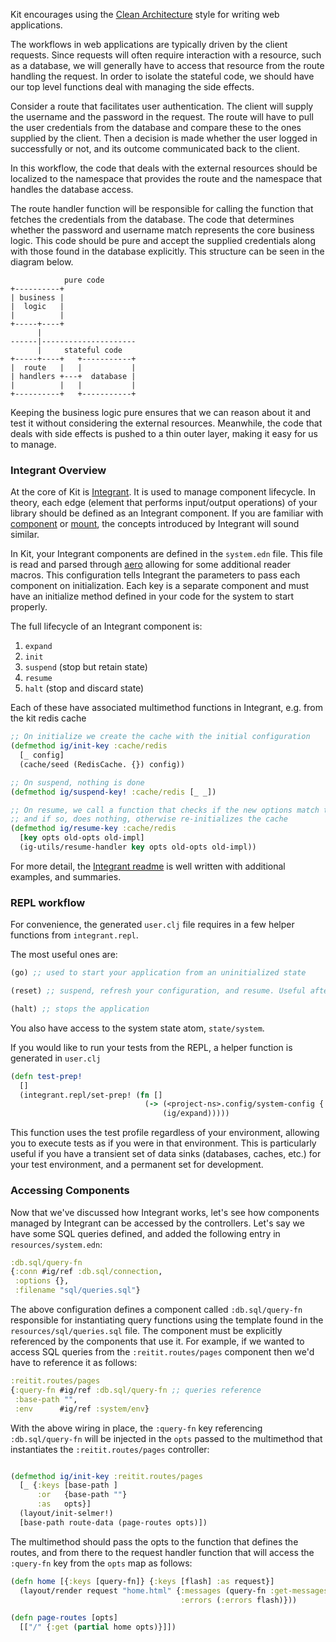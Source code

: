 Kit encourages using the [Clean Architecture](https://blog.8thlight.com/uncle-bob/2012/08/13/the-clean-architecture.html) style for writing web applications.

The workflows in web applications are typically driven by the client requests. Since requests will often require interaction with a resource, such as a database, we will generally have to access that resource from the route handling the request. In order to isolate the stateful code, we should have our top level functions deal with managing the side effects.

Consider a route that facilitates user authentication. The client will supply the username and the password in the request. The route will have to pull the user credentials from the database and compare these to the ones supplied by the client. Then a decision is made whether the user logged in successfully or not, and its outcome communicated back to the client.

In this workflow, the code that deals with the external resources should be localized to the namespace that provides the route and the namespace that handles the database access.

The route handler function will be responsible for calling the function that fetches the credentials from the database. The code that determines whether the password and username match represents the core business logic. This code should be pure and accept the supplied credentials along with those found in the database explicitly. This structure can be seen in the diagram below.

```
            pure code
+----------+
| business |
|  logic   |
|          |
+-----+----+
      |
------|---------------------
      |     stateful code
+-----+----+   +-----------+
|  route   |   |           |
| handlers +---+  database |
|          |   |           |
+----------+   +-----------+
```

Keeping the business logic pure ensures that we can reason about it and test it without considering the external resources. Meanwhile, the code that deals with side effects is pushed to a thin outer layer, making it easy for us to manage.

### Integrant Overview

At the core of Kit is [Integrant](https://github.com/weavejester/integrant). It is used to manage component lifecycle. In theory, each edge (element that performs input/output operations) of your library should be defined as an Integrant component. If you are familiar with [component](https://github.com/stuartsierra/component) or [mount](https://github.com/tolitius/mount), the concepts introduced by Integrant will sound similar.

In Kit, your Integrant components are defined in the `system.edn` file. This file is read and parsed through [aero](https://github.com/juxt/aero) allowing for some additional reader macros. This configuration tells Integrant the parameters to pass each component on initialization. Each key is a separate component and must have an initialize method defined in your code for the system to start properly.

The full lifecycle of an Integrant component is:

1) `expand`
2) `init`
3) `suspend` (stop but retain state)
4) `resume`
5) `halt` (stop and discard state)

Each of these have associated multimethod functions in Integrant, e.g. from the kit redis cache

```clojure
;; On initialize we create the cache with the initial configuration
(defmethod ig/init-key :cache/redis
  [_ config]
  (cache/seed (RedisCache. {}) config))

;; On suspend, nothing is done
(defmethod ig/suspend-key! :cache/redis [_ _])

;; On resume, we call a function that checks if the new options match the old options
;; and if so, does nothing, otherwise re-initializes the cache
(defmethod ig/resume-key :cache/redis
  [key opts old-opts old-impl]
  (ig-utils/resume-handler key opts old-opts old-impl))
```

For more detail, the [Integrant readme](https://github.com/weavejester/integrant) is well written with additional examples, and summaries.

### REPL workflow

For convenience, the generated `user.clj` file requires in a few helper functions from `integrant.repl`.

The most useful ones are:

```clojure
(go) ;; used to start your application from an uninitialized state

(reset) ;; suspend, refresh your configuration, and resume. Useful after making changes and want to hot load them in

(halt) ;; stops the application
```

You also have access to the system state atom, `state/system`.

If you would like to run your tests from the REPL, a helper function is generated in `user.clj`

```clojure
(defn test-prep!
  []
  (integrant.repl/set-prep! (fn []
                              (-> (<project-ns>.config/system-config {:profile :test})
                                  (ig/expand)))))
```

This function uses the test profile regardless of your environment, allowing you to execute tests as if you were in that environment. This is particularly useful if you have a transient set of data sinks (databases, caches, etc.) for your test environment, and a permanent set for development.

### Accessing Components

Now that we've discussed how Integrant works, let's see how components managed by Integrant can be accessed by the controllers. Let's say we have some SQL queries defined, and added the following entry in `resources/system.edn`:

```clojure
:db.sql/query-fn
{:conn #ig/ref :db.sql/connection,
 :options {},
 :filename "sql/queries.sql"}
```

The above configuration defines a component called `:db.sql/query-fn` responsible for instantiating query functions using the template found in the `resources/sql/queries.sql` file. The component must be explicitly referenced by the components that use it. For example, if we wanted to access SQL queries from the `:reitit.routes/pages` component then we'd have to reference it as follows:

```clojure
:reitit.routes/pages
{:query-fn #ig/ref :db.sql/query-fn ;; queries reference
 :base-path "",
 :env      #ig/ref :system/env}
```

With the above wiring in place, the `:query-fn` key referencing `:db.sql/query-fn` will be injected in the `opts` passed to the multimethod that instantiates the `:reitit.routes/pages` controller:

```clojure

(defmethod ig/init-key :reitit.routes/pages
  [_ {:keys [base-path ]
      :or   {base-path ""}
      :as   opts}]
  (layout/init-selmer!)
  [base-path route-data (page-routes opts)])
```

The multimethod should pass the opts to the function that defines the routes, and from there to the request handler function that will access the `:query-fn` key from the `opts` map as follows:

```clojure
(defn home [{:keys [query-fn]} {:keys [flash] :as request}]
  (layout/render request "home.html" {:messages (query-fn :get-messages {})
                                      :errors (:errors flash)}))

(defn page-routes [opts]
  [["/" {:get (partial home opts)}]])
```
